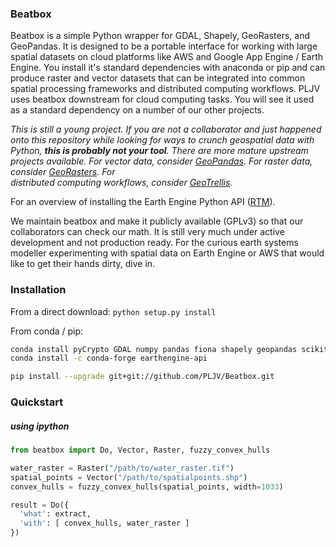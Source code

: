 ### Beatbox
Beatbox is a simple Python wrapper for GDAL, Shapely, GeoRasters, and GeoPandas. 
It is designed to be a portable interface for working with large spatial 
datasets on cloud platforms like AWS and Google App Engine / Earth Engine. You 
install it's standard dependencies with anaconda or pip and can produce raster 
and vector datasets that can be integrated into common spatial 
processing frameworks and distributed computing workflows. PLJV uses beatbox 
downstream for cloud computing tasks. You will see it used as a standard 
dependency on a number of our other projects.

*This is still a young project. If you are not a collaborator and just happened 
onto this repository while looking for ways to crunch geospatial data with 
Python, **this is probably not your tool**. There are more mature upstream 
projects available. For vector data, consider 
[GeoPandas](https://developers.google.com/earth-engine/python_install_manual). 
For raster data, consider [GeoRasters](https://github.com/ozak/georasters). For  
distributed computing workflows, 
consider [GeoTrellis](https://github.com/locationtech/geotrellis).*  

For an overview of installing the Earth Engine Python API 
([RTM](https://developers.google.com/earth-engine/python_install_manual)).

We maintain beatbox and make it publicly available (GPLv3) so that our 
collaborators can check our math. It is still very much under active 
development and not production ready. For the curious earth systems modeller 
experimenting with spatial data on Earth Engine or AWS that would like to get 
their hands dirty, dive in.

### Installation
From a direct download:
```python setup.py install```

From conda / pip:
```bash
conda install pyCrypto GDAL numpy pandas fiona shapely geopandas scikit-learn 
conda install -c conda-forge earthengine-api 

pip install --upgrade git+git://github.com/PLJV/Beatbox.git
```

### Quickstart
##### using ipython
```python
from beatbox import Do, Vector, Raster, fuzzy_convex_hulls

water_raster = Raster("/path/to/water_raster.tif")
spatial_points = Vector("/path/to/spatialpoints.shp")
convex_hulls = fuzzy_convex_hulls(spatial_points, width=1033)

result = Do({
  'what': extract,
  'with': [ convex_hulls, water_raster ]
})

```

